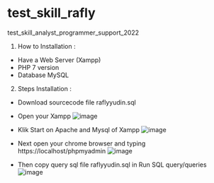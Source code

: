 # test_skill_rafly
test_skill_analyst_programmer_support_2022

1. How to Installation : 

- Have a Web Server (Xampp)
- PHP 7 version
- Database MySQL

2. Steps Installation :

- Download sourcecode file raflyyudin.sql
- Open your Xampp
![image](https://user-images.githubusercontent.com/104190242/164649549-b61e42e8-71d5-4eed-b303-ec86f61e42df.png)

- Klik Start on Apache and Mysql of Xampp
![image](https://user-images.githubusercontent.com/104190242/164649719-d3b114bf-617b-4974-8225-42819258ddbe.png)

- Next open your chrome browser and typing https://localhost/phpmyadmin
![image](https://user-images.githubusercontent.com/104190242/164650000-13a14e26-7078-4030-b708-75f0b0a590c2.png)

- Then copy query sql file raflyyudin.sql in Run SQL query/queries
![image](https://user-images.githubusercontent.com/104190242/164650154-4e9a1fed-dc56-4b41-b566-cd4ba1cae349.png)

